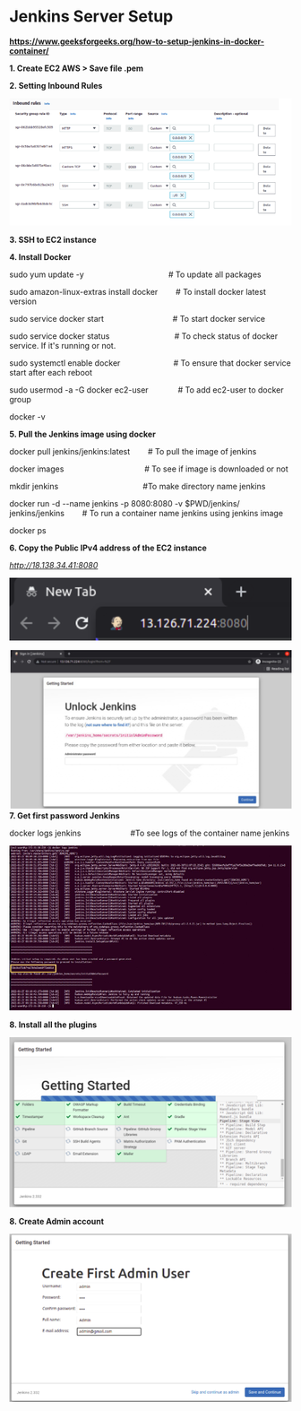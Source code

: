 # Jenkins Server Setup

**https://www.geeksforgeeks.org/how-to-setup-jenkins-in-docker-container/**

**1. Create EC2 AWS > Save file .pem**

**2. Setting Inbound Rules**

![Inbound Rules](/assets/inbound-basic-ec2.PNG "Inbound Rules")

**3. SSH to EC2 instance**

**4. Install Docker**

sudo yum update -y   &emsp;&emsp;&emsp;&emsp;&emsp;&emsp;&emsp;&emsp;&emsp;&emsp;&ensp;# To update all packages

sudo amazon-linux-extras install docker        	&emsp;&emsp;# To install docker latest version

sudo service docker start  &emsp;&emsp;&emsp;&emsp;&emsp;&emsp;&emsp;&emsp;&ensp;# To start docker service

sudo service docker status     &emsp;&emsp;&emsp;&emsp;&emsp;&emsp;&emsp;&emsp;# To check status of docker service. If it's running or not.

sudo systemctl enable docker     &emsp;&emsp;&emsp;&emsp;&emsp;&emsp;&ensp;# To ensure that docker service start after each reboot 

sudo usermod -a -G docker ec2-user      &emsp;&emsp;&emsp;&ensp;# To add ec2-user to docker group

docker  -v  

**5. Pull the Jenkins image using docker**

docker pull jenkins/jenkins:latest       	&emsp;&emsp;# To pull the image of jenkins

docker images  &emsp;&emsp;&emsp;&emsp;&emsp;&emsp;&emsp;&emsp;&emsp;&emsp;# To see if image is downloaded or not

mkdir jenkins &emsp;&emsp;&emsp;&emsp;&emsp;&emsp;&emsp;&emsp;&emsp;&emsp;&ensp;#To make directory name jenkins 

docker run -d --name jenkins -p 8080:8080 -v $PWD/jenkins/ jenkins/jenkins      &emsp;&emsp;# To run a container name jenkins using jenkins image 

docker ps  

**6. Copy the Public IPv4 address of the EC2 instance**

*http://18.138.34.41:8080*

![URL Jenkins](/assets/url-jenkins.PNG "URL Jenkins")

![First Jenkins](/assets/first-jenkins.PNG "First Jenkins")
**7. Get first password Jenkins**

docker logs jenkins     &emsp;&emsp;&emsp;&emsp;&emsp;&emsp;#To see logs of the container name jenkins

![Password Jenkins](/assets/pass-jenkins.jpg "Password Jenkins")

**8. Install all the plugins**

![Install plugins Jenkins](/assets/install-plugins.png "Install plugins")

**8. Create Admin account**

![Login Jenkins](/assets/login-admin.png "Login plugins")